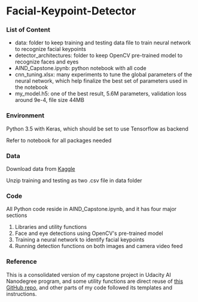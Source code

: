 # Facial-Keypoint-Detector

### List of Content
- data: folder to keep training and testing data file to train neural network to recognize facial keypoints
- detector_architectures: folder to keep OpenCV pre-trained model to recognize faces and eyes
- AIND_Capstone.ipynb: python notebook with all code
- cnn_tuning.xlsx: many experiments to tune the global parameters of the neural network, which help finalize the best set of parameters used in the notebook
- my_model.h5: one of the best result, 5.6M parameters, validation loss around 9e-4, file size 44MB

### Environment
Python 3.5 with Keras, which should be set to use Tensorflow as backend

Refer to notebook for all packages needed

### Data
Download data from [Kaggle](https://www.kaggle.com/c/facial-keypoints-detection/data)

Unzip training and testing as two .csv file in data folder

### Code
All Python code reside in AIND_Capstone.ipynb, and it has four major sections
1. Libraries and utility functions
2. Face and eye detections using OpenCV's pre-trained model
3. Training a neural network to identify facial keypoints
4. Running detection functions on both images and camera video feed

### Reference
This is a consolidated version of my capstone project in Udacity AI Nanodegree program, and some utility functions are direct reuse of [this GitHub repo](https://github.com/udacity/AIND-CV-FacialKeypoints), and other parts of my code followed its templates and instructions. 
